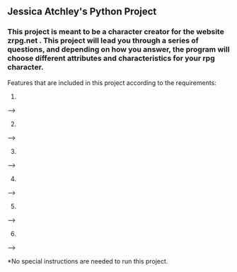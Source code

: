  ## Jessica Atchley's Python Project
### This project is meant to be a character creator for the website zrpg.net . This project will lead you through a series of questions, and depending on how you answer, the program will choose different attributes and characteristics for your rpg character. 

Features that are included in this project according to the requirements:

1. 

--> 

2. 

--> 

3. 

--> 

4. 

--> 

5. 

--> 

6. 

--> 



*No special instructions are needed to run this project.